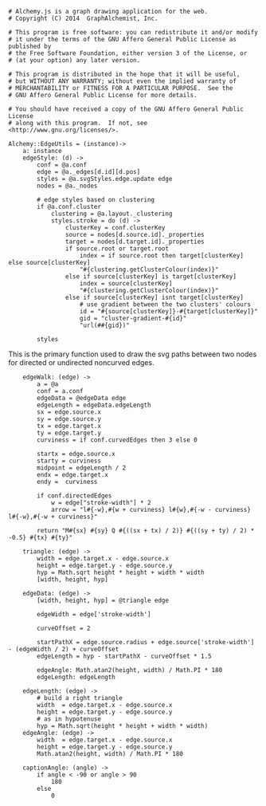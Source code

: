     # Alchemy.js is a graph drawing application for the web.
    # Copyright (C) 2014  GraphAlchemist, Inc.

    # This program is free software: you can redistribute it and/or modify
    # it under the terms of the GNU Affero General Public License as published by
    # the Free Software Foundation, either version 3 of the License, or
    # (at your option) any later version.

    # This program is distributed in the hope that it will be useful,
    # but WITHOUT ANY WARRANTY; without even the implied warranty of
    # MERCHANTABILITY or FITNESS FOR A PARTICULAR PURPOSE.  See the
    # GNU Affero General Public License for more details.

    # You should have received a copy of the GNU Affero General Public License
    # along with this program.  If not, see <http://www.gnu.org/licenses/>.

    Alchemy::EdgeUtils = (instance)->
        a: instance
        edgeStyle: (d) ->
            conf = @a.conf
            edge = @a._edges[d.id][d.pos]
            styles = @a.svgStyles.edge.update edge
            nodes = @a._nodes

            # edge styles based on clustering
            if @a.conf.cluster
                clustering = @a.layout._clustering
                styles.stroke = do (d) ->
                    clusterKey = conf.clusterKey
                    source = nodes[d.source.id]._properties
                    target = nodes[d.target.id]._properties
                    if source.root or target.root
                        index = if source.root then target[clusterKey] else source[clusterKey]
                        "#{clustering.getClusterColour(index)}"
                    else if source[clusterKey] is target[clusterKey]
                        index = source[clusterKey]
                        "#{clustering.getClusterColour(index)}"
                    else if source[clusterKey] isnt target[clusterKey]
                        # use gradient between the two clusters' colours
                        id = "#{source[clusterKey]}-#{target[clusterKey]}"
                        gid = "cluster-gradient-#{id}"
                        "url(##{gid})"

            styles

This is the primary function used to draw the svg paths between
two nodes for directed or undirected noncurved edges. 

        edgeWalk: (edge) ->
            a = @a
            conf = a.conf
            edgeData = @edgeData edge
            edgeLength = edgeData.edgeLength
            sx = edge.source.x
            sy = edge.source.y
            tx = edge.target.x
            ty = edge.target.y
            curviness = if conf.curvedEdges then 3 else 0
            
            startx = edge.source.x
            starty = curviness
            midpoint = edgeLength / 2
            endx = edge.target.x
            endy =  curviness

            if conf.directedEdges
                w = edge["stroke-width"] * 2
                arrow = "l#{-w},#{w + curviness} l#{w},#{-w - curviness} l#{-w},#{-w + curviness}"

            return "M#{sx} #{sy} Q #{((sx + tx) / 2)} #{((sy + ty) / 2) * -0.5} #{tx} #{ty}"

        triangle: (edge) ->
            width = edge.target.x - edge.source.x
            height = edge.target.y - edge.source.y
            hyp = Math.sqrt height * height + width * width
            [width, height, hyp]

        edgeData: (edge) ->
            [width, height, hyp] = @triangle edge

            edgeWidth = edge['stroke-width']

            curveOffset = 2

            startPathX = edge.source.radius + edge.source['stroke-width'] - (edgeWidth / 2) + curveOffset
            edgeLength = hyp - startPathX - curveOffset * 1.5

            edgeAngle: Math.atan2(height, width) / Math.PI * 180
            edgeLength: edgeLength

        edgeLength: (edge) ->
            # build a right triangle
            width  = edge.target.x - edge.source.x
            height = edge.target.y - edge.source.y
            # as in hypotenuse 
            hyp = Math.sqrt(height * height + width * width)
        edgeAngle: (edge) ->
            width  = edge.target.x - edge.source.x
            height = edge.target.y - edge.source.y
            Math.atan2(height, width) / Math.PI * 180
        
        captionAngle: (angle) ->
            if angle < -90 or angle > 90
                180
            else
                0
